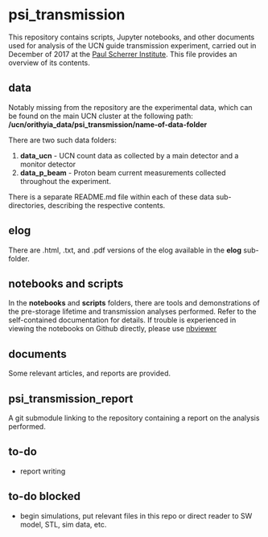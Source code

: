 # psi_transmission

This repository contains scripts, Jupyter notebooks, and other documents used for analysis of the UCN guide transmission experiment, carried out in December of 2017 at the [Paul Scherrer Institute](https://www.psi.ch/en). This file provides an overview of its contents.

## data 

Notably missing from the repository are the experimental data, which can be found on the main UCN cluster at the following path: **/ucn/orithyia_data/psi_transmission/name-of-data-folder**

There are two such data folders:

1. **data_ucn** - UCN count data as collected by a main detector and a monitor detector
2. **data_p_beam** - Proton beam current measurements collected throughout the experiment.
   
There is a separate README.md file within each of these data sub-directories, describing the respective contents. 

## elog

There are .html, .txt, and .pdf versions of the elog available in the **elog** sub-folder.

## notebooks and scripts

In the **notebooks** and **scripts** folders, there are tools and demonstrations of the pre-storage lifetime and transmission analyses performed. Refer to the self-contained documentation for details. If trouble is experienced in viewing the notebooks on Github directly, please use [nbviewer](https://nbviewer.jupyter.org/)

## documents

Some relevant articles, and reports are provided. 

## psi_transmission_report

A git submodule linking to the repository containing a report on the analysis performed. 

## to-do
- report writing

## to-do blocked
- begin simulations, put relevant files in this repo or direct reader to SW model, STL, sim data, etc.
